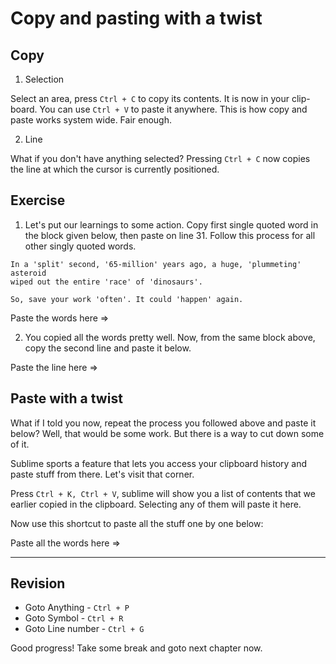 Copy and pasting with a twist
==============================

## Copy

1. Selection

Select an area, press `Ctrl + C` to copy its contents. It is now in your clip-
board. You can use `Ctrl + V` to paste it anywhere. This is how copy and paste
works system wide. Fair enough.

2. Line

What if you don't have anything selected? Pressing `Ctrl + C` now copies the
line at which the cursor is currently positioned.

## Exercise

1. Let's put our learnings to some action. Copy first single quoted word in the
block given below, then paste on line 31. Follow this process for all other 
singly quoted words.

```
In a 'split' second, '65-million' years ago, a huge, 'plummeting' asteroid
wiped out the entire 'race' of 'dinosaurs'.

So, save your work 'often'. It could 'happen' again.
```

Paste the words here =>

2. You copied all the words pretty well. Now, from the same block above, copy the second line and paste it below.

Paste the line here => 

## Paste with a twist

What if I told you now, repeat the process you followed above and paste it
below? Well, that would be some work. But there is a way to cut down some of 
it.

Sublime sports a feature that lets you access your clipboard history and paste
stuff from there. Let's visit that corner.

Press `Ctrl + K, Ctrl + V`, sublime will show you a list of contents that
we earlier copied in the clipboard. Selecting any of them will paste it here.

Now use this shortcut to paste all the stuff one by one below:

Paste all the words here =>

--------

## Revision

* Goto Anything - `Ctrl + P`
* Goto Symbol - `Ctrl + R`
* Goto Line number - `Ctrl + G`

Good progress! Take some break and goto next chapter now.
